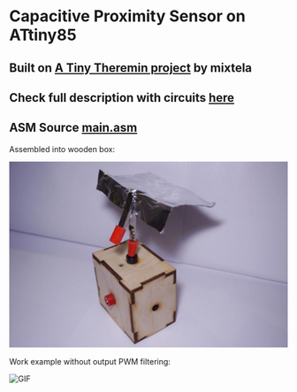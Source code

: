 # Capacitive Proximity Sensor on ATtiny85
## Built on [A Tiny Theremin project](https://mitxela.com/projects/a_tiny_theremin) by mixtela
## Check full description with circuits [here](https://github.com/shchuko/CapacitiveProximitySensor/blob/master/full_ru_description.pdf)
## ASM Source [main.asm](https://github.com/shchuko/CapacitiveProximitySensor/blob/master/main.asm)

Assembled into wooden box:

![PIC](https://github.com/shchuko/CapacitiveProximitySensor/blob/master/pics/pic1.jpg)

Work example without output PWM filtering:

![GIF](https://github.com/shchuko/CapacitiveProximitySensor/blob/master/pics/gif1.gif)


